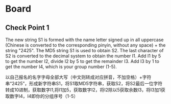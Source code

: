 # Board

## Check Point 1
The new string S1 is formed with the name letter signed up in all uppercase (Chinese is converted to the corresponding pinyin, without any space) + the string "2425". The MD5 string S1 is used to obtain S2. The last character of S2 is converted to the decimal system to obtain the number I1. Add I1 by 5 to get the number I2, divide I2 by 5 to get the remainder I3. Add I3 by 1 to get the number I4, which is your group number (1-5).

以自己报名的名字字母全部大写（中文则转成对应拼音，不加空格）+字符串“2425”，形成新字符串S1，将S1取MD5字符串，获取S2，将S2最后一位字符转成10进制，获取数字I1,将I1加5，获取数字I2，将I2除以5获取余数I3，将I3加1获取数字I4，I4即你的分组序号（1-5）
